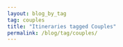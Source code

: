 ```yaml
---
layout: blog_by_tag
tag: couples
title: "Itineraries tagged Couples"
permalink: /blog/tag/couples/
---
```

